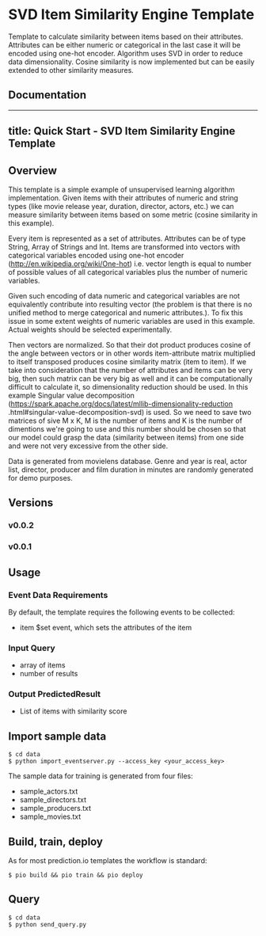 # SVD Item Similarity Engine Template

Template to calculate similarity between items based on their attributes. 
Attributes can be either numeric or categorical in the last case it will be 
encoded using one-hot encoder. Algorithm uses SVD in order to reduce data 
dimensionality. Cosine similarity is now implemented but can be easily 
extended to other similarity measures.

## Documentation

---
title: Quick Start - SVD Item Similarity Engine Template
---

## Overview

This template is a simple example of unsupervised learning algorithm 
implementation. Given items with their attributes of numeric and string types
(like movie release year, duration, director, actors, etc.) we can measure 
similarity between items based on some metric (cosine similarity in this 
example). 

Every item is represented as a set of attributes. Attributes can be of type 
String, Array of Strings and Int. Items are transformed into vectors with 
categorical variables encoded using one-hot encoder 
(http://en.wikipedia.org/wiki/One-hot) i.e. vector length is equal to number 
of possible values of all categorical variables plus the number of numeric 
variables.
 
Given such encoding of data numeric and categorical variables are not 
equivalently contribute into resulting vector (the problem is that there is 
no unified method to merge categorical and numeric attributes.). To fix this 
issue in some extent weights of numeric variables are used in this example. 
Actual weights should be selected experimentally.

Then vectors are normalized. So that their dot product produces cosine of the
angle between vectors or in other words item-attribute matrix multiplied to 
itself transposed produces cosine similarity matrix (item to item). If we 
take into consideration that the number of attributes and items can be very 
big, then such matrix can be very big as well and it can be computationally 
difficult to calculate it, so dimensionality reduction should be used. In 
this example Singular value decomposition 
(https://spark.apache.org/docs/latest/mllib-dimensionality-reduction
.html#singular-value-decomposition-svd) is used. So we need to save two 
matrices of sive M x K, M is the number of items and K is the number of 
dimentions we're going to use and this number should be chosen so that our 
model could grasp the data (similarity between items) from one side and were 
not very excessive from the other side.

Data is generated from movielens database. Genre and year is real, actor 
list, director, producer and film duration in minutes are randomly generated 
for demo purposes.  

## Versions

### v0.0.2

### v0.0.1

## Usage

### Event Data Requirements

By default, the template requires the following events to be collected:

- item $set event, which sets the attributes of the item

### Input Query

- array of items
- number of results

### Output PredictedResult

- List of items with similarity score


## Import sample data

```
$ cd data
$ python import_eventserver.py --access_key <your_access_key>
```

The sample data for training is generated from four files:

- sample_actors.txt
- sample_directors.txt
- sample_producers.txt
- sample_movies.txt

## Build, train, deploy

As for most prediction.io templates the workflow is standard:

```
$ pio build && pio train && pio deploy
```

## Query

```
$ cd data
$ python send_query.py
```


